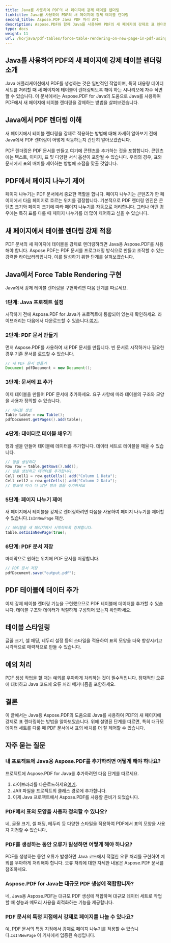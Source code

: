 ```yaml
---
title: Java를 사용하여 PDF의 새 페이지에 강제 테이블 렌더링
linktitle: Java를 사용하여 PDF의 새 페이지에 강제 테이블 렌더링
second_title: Aspose.PDF Java PDF 처리 API
description: Aspose.PDF와 함께 Java를 사용하여 PDF의 새 페이지에 강제로 표 렌더링하는 방법을 알아보세요. 이 단계별 가이드에는 소스 코드와 정확한 PDF 문서 서식 지정을 위한 전문가 팁이 포함되어 있습니다.
type: docs
weight: 11
url: /ko/java/pdf-tables/force-table-rendering-on-new-page-in-pdf-using-java/
---
```


## Java를 사용하여 PDF의 새 페이지에 강제 테이블 렌더링 소개

Java 애플리케이션에서 PDF를 생성하는 것은 일반적인 작업이며, 특히 대용량 데이터 세트를 처리할 때 새 페이지에 테이블이 렌더링되도록 해야 하는 시나리오에 자주 직면할 수 있습니다. 이 문서에서는 Aspose.PDF for Java의 도움으로 Java를 사용하여 PDF에서 새 페이지에 테이블 렌더링을 강제하는 방법을 살펴보겠습니다.

## Java에서 PDF 렌더링 이해

새 페이지에서 테이블 렌더링을 강제로 적용하는 방법에 대해 자세히 알아보기 전에 Java에서 PDF 렌더링이 어떻게 작동하는지 간단히 알아보겠습니다.

PDF 렌더링은 PDF 문서를 만들고 여기에 콘텐츠를 추가하는 것을 포함합니다. 콘텐츠에는 텍스트, 이미지, 표 및 다양한 서식 옵션이 포함될 수 있습니다. 우리의 경우, 표와 문서에서 표의 배치를 제어하는 방법에 초점을 맞출 것입니다.

## PDF에서 페이지 나누기 제어

페이지 나누기는 PDF 문서에서 중요한 역할을 합니다. 페이지 나누기는 콘텐츠가 한 페이지에서 다음 페이지로 흐르는 위치를 결정합니다. 기본적으로 PDF 렌더링 엔진은 콘텐츠 크기와 페이지 크기에 따라 페이지 나누기를 자동으로 처리합니다. 그러나 어떤 경우에는 특히 표를 다룰 때 페이지 나누기를 더 많이 제어하고 싶을 수 있습니다.

## 새 페이지에서 테이블 렌더링 강제 적용

PDF 문서의 새 페이지에 테이블을 강제로 렌더링하려면 Java용 Aspose.PDF를 사용해야 합니다. Aspose.PDF는 PDF 문서를 프로그래밍 방식으로 만들고 조작할 수 있는 강력한 라이브러리입니다. 이를 달성하기 위한 단계를 살펴보겠습니다.

## Java에서 Force Table Rendering 구현

Java에서 강제 테이블 렌더링을 구현하려면 다음 단계를 따르세요.

### 1단계: Java 프로젝트 설정

 시작하기 전에 Aspose.PDF for Java가 프로젝트에 통합되어 있는지 확인하세요. 라이브러리는 다음에서 다운로드할 수 있습니다.[여기](https://releases.aspose.com/pdf/java/).

### 2단계: PDF 문서 만들기

먼저 Aspose.PDF를 사용하여 새 PDF 문서를 만듭니다. 빈 문서로 시작하거나 필요한 경우 기존 문서를 로드할 수 있습니다.

```java
// 새 PDF 문서 만들기
Document pdfDocument = new Document();
```

### 3단계: 문서에 표 추가

이제 테이블을 만들어 PDF 문서에 추가하세요. 요구 사항에 따라 테이블의 구조와 모양을 사용자 정의할 수 있습니다.

```java
// 테이블 생성
Table table = new Table();
pdfDocument.getPages().add(table);
```

### 4단계: 데이터로 테이블 채우기

행과 셀을 만들어 테이블에 데이터를 추가합니다. 데이터 세트로 테이블을 채울 수 있습니다.

```java
// 행을 생성하다
Row row = table.getRows().add();
// 셀을 생성하고 데이터를 추가합니다.
Cell cell1 = row.getCells().add("Column 1 Data");
Cell cell2 = row.getCells().add("Column 2 Data");
// 필요에 따라 더 많은 행과 셀을 추가하세요
```

### 5단계: 페이지 나누기 제어

 새 페이지에서 테이블을 강제로 렌더링하려면 다음을 사용하여 페이지 나누기를 제어할 수 있습니다.`IsInNewPage` 재산.

```java
// 테이블을 새 페이지에서 시작하도록 강제합니다.
table.setIsInNewPage(true);
```

### 6단계: PDF 문서 저장

마지막으로 원하는 위치에 PDF 문서를 저장합니다.

```java
// PDF 문서 저장
pdfDocument.save("output.pdf");
```

## PDF 테이블에 데이터 추가

이제 강제 테이블 렌더링 기능을 구현했으므로 PDF 테이블에 데이터를 추가할 수 있습니다. 테이블 구조와 데이터가 적절하게 구성되어 있는지 확인하세요.

## 테이블 스타일링

글꼴 크기, 셀 패딩, 테두리 설정 등의 스타일을 적용하여 표의 모양을 더욱 향상시키고 시각적으로 매력적으로 만들 수 있습니다.

## 예외 처리

PDF 생성 작업을 할 때는 예외를 우아하게 처리하는 것이 필수적입니다. 잠재적인 오류에 대비하고 Java 코드에 오류 처리 메커니즘을 포함하세요.

## 결론

이 글에서는 Java용 Aspose.PDF의 도움으로 Java를 사용하여 PDF의 새 페이지에 강제로 표 렌더링하는 방법을 알아보았습니다. 위에 설명된 단계를 따르면, 특히 대규모 데이터 세트를 다룰 때 PDF 문서에서 표의 배치를 더 잘 제어할 수 있습니다.

## 자주 묻는 질문

### 내 프로젝트에 Java용 Aspose.PDF를 추가하려면 어떻게 해야 하나요?

프로젝트에 Aspose.PDF for Java를 추가하려면 다음 단계를 따르세요.
1.  라이브러리를 다운로드하세요[여기](https://releases.aspose.com/pdf/java/).
2. JAR 파일을 프로젝트의 클래스 경로에 추가합니다.
3. 이제 Java 프로젝트에서 Aspose.PDF를 사용할 준비가 되었습니다.

### PDF에서 표의 모양을 사용자 정의할 수 있나요?

네, 글꼴 크기, 셀 패딩, 테두리 등 다양한 스타일을 적용하여 PDF에서 표의 모양을 사용자 지정할 수 있습니다.

### PDF를 생성하는 동안 오류가 발생하면 어떻게 해야 하나요?

PDF를 생성하는 동안 오류가 발생하면 Java 코드에서 적절한 오류 처리를 구현하여 예외를 우아하게 처리해야 합니다. 오류 처리에 대한 자세한 내용은 Aspose.PDF 문서를 참조하세요.

### Aspose.PDF for Java는 대규모 PDF 생성에 적합합니까?

네, Java용 Aspose.PDF는 대규모 PDF 생성에 적합하며 대규모 데이터 세트로 작업할 때 성능과 메모리 사용을 최적화하는 기능을 제공합니다.

### PDF 문서의 특정 지점에서 강제로 페이지를 나눌 수 있나요?

 예, PDF 문서의 특정 지점에서 강제로 페이지 나누기를 적용할 수 있습니다.`IsInNewPage` 이 기사에서 입증된 속성입니다.